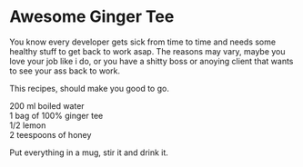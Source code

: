 # Awesome Ginger Tee

You know every developer gets sick from time to time and needs some healthy stuff to get back to work asap. The reasons may vary, maybe you love your job like i do, or you have a shitty boss or anoying client that wants to see your ass back to work.

This recipes, should make you good to go.

200 ml boiled water  
1 bag of 100% ginger tee  
1/2 lemon  
2 teespoons of honey

Put everything in a mug, stir it and drink it.
